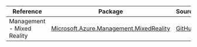 | Reference | Package | Source |
|---|---|---|
|Management - Mixed Reality|[Microsoft.Azure.Management.MixedReality](https://www.nuget.org/packages/Microsoft.Azure.Management.MixedReality)|[GitHub](https://github.com/Azure/azure-sdk-for-net)|
